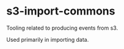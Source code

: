 # s3-import-commons

Tooling related to producing events from s3.

Used primarily in importing data.